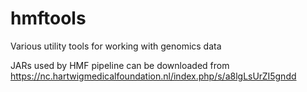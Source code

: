 # hmftools
Various utility tools for working with genomics data

JARs used by HMF pipeline can be downloaded from https://nc.hartwigmedicalfoundation.nl/index.php/s/a8lgLsUrZI5gndd
